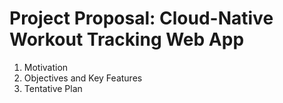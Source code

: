 # Project Proposal: Cloud-Native Workout Tracking Web App
1. Motivation
2. Objectives and Key Features
3. Tentative Plan